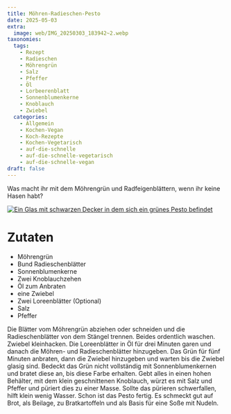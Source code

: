 ```yaml
---
title: Möhren-Radieschen-Pesto
date: 2025-05-03
extra:
  image: web/IMG_20250303_183942~2.webp
taxonomies:
  tags:
    - Rezept
    - Radieschen
    - Möhrengrün
    - Salz
    - Pfeffer
    - Öl
    - Lorbeerenblatt
    - Sonnenblumenkerne
    - Knoblauch
    - Zwiebel
  categories:
    - Allgemein
    - Kochen-Vegan
    - Koch-Rezepte
    - Kochen-Vegetarisch
    - auf-die-schnelle
    - auf-die-schnelle-vegetarisch
    - auf-die-schnelle-vegan
draft: false
---
```

Was macht ihr mit dem Möhrengrün und Radfeigenblättern, wenn ihr keine Hasen habt? 
<!-- more -->

[![Ein Glas mit schwarzen Decker in dem sich ein grünes Pesto befindet](web/IMG_20250303_183942~2-thumb.webp)](web/IMG_20250303_183942~2.webp)

# Zutaten
* Möhrengrün
* Bund Radieschenblätter
* Sonnenblumenkerne
* Zwei Knoblauchzehen
* Öl zum Anbraten
* eine Zwiebel
* Zwei Loreenblätter (Optional)
* Salz
* Pfeffer

Die Blätter vom Möhrengrün abziehen oder schneiden und die Radieschenblätter von dem Stängel trennen. Beides ordentlich waschen. Zwiebel kleinhacken.
Die Loreenblätter in Öl für drei Minuten garen und danach die Möhren- und Radieschenblätter hinzugeben. Das Grün für fünf Minuten anbraten, dann die Zwiebel hinzugeben und warten bis die Zwiebel glasig sind.
Bedeckt das Grün nicht vollständig mit Sonnenblumenkernen und bratet diese an, bis diese Farbe erhalten. Gebt alles in einen hohen Behälter, mit dem klein geschnittenen Knoblauch, würzt es mit Salz und Pfeffer und püriert dies zu einer Masse.
Sollte das pürieren schwerfallen, hilft klein wenig Wasser.
Schon ist das Pesto fertig. Es schmeckt gut auf Brot, als Beilage, zu Bratkartoffeln und als Basis für eine Soße mit Nudeln.

